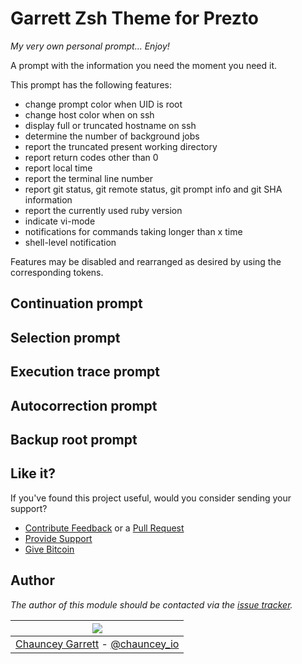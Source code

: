# Garrett Zsh Theme for Prezto

*My very own personal prompt... Enjoy!*

A prompt with the information you need the moment you need it.

This prompt has the following features:

* change prompt color when UID is root
* change host color when on ssh
* display full or truncated hostname on ssh
* determine the number of background jobs
* report the truncated present working directory
* report return codes other than 0
* report local time
* report the terminal line number
* report git status, git remote status, git prompt info and git SHA information
* report the currently used ruby version
* indicate vi-mode
* notifications for commands taking longer than x time
* shell-level notification

Features may be disabled and rearranged as desired by using the corresponding tokens.

## Continuation prompt


## Selection prompt


## Execution trace prompt


## Autocorrection prompt


## Backup root prompt

## Like it?

If you've found this project useful, would you consider sending your support?

- [Contribute Feedback](https://github.com/chauncey-garrett/zsh-prompt-garrett/issues) or a [Pull Request](https://github.com/chauncey-garrett/zsh-prompt-garrett/pulls)
- [Provide Support](http://chauncey.io/donate/)
- [Give Bitcoin](https://www.coinbase.com/ChaunceyGarrett)

## Author

*The author of this module should be contacted via the [issue tracker](https://github.com/chauncey-garrett/zsh-prompt-garrett/issues "chauncey-garrett/zsh-prompt-garrett/issues").*

| [![](http://www.gravatar.com/avatar/81e1334c20c8dc25dbf3fee88dc1879c.jpg?s=150&r=g)](http://chauncey.io) |
| :------------------------------------------------------------------------------------------------------: |
| [Chauncey Garrett](http://chauncey.io) - [@chauncey_io](http://twitter.com/chauncey_io)                  |


